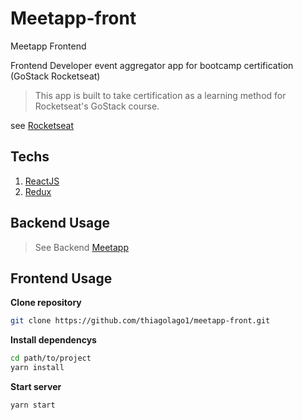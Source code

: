 # Meetapp-front

Meetapp Frontend

Frontend Developer event aggregator app for bootcamp certification (GoStack Rocketseat)

> This app is built to take certification as a learning method for Rocketseat's GoStack course.

see [Rocketseat](https://rocketseat.com.br/)

## Techs

1. [ReactJS](https://pt-br.reactjs.org/)
2. [Redux](https://redux.js.org/)

## Backend Usage

> See Backend [Meetapp](https://thiagolago1.github.io/Meetapp/)

## Frontend Usage

**Clone repository**

```bash
git clone https://github.com/thiagolago1/meetapp-front.git
```

**Install dependencys**

```bash
cd path/to/project
yarn install
```

**Start server**

```bash
yarn start
```
